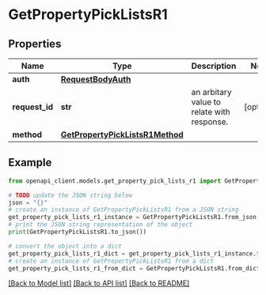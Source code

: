 # GetPropertyPickListsR1


## Properties

Name | Type | Description | Notes
------------ | ------------- | ------------- | -------------
**auth** | [**RequestBodyAuth**](RequestBodyAuth.md) |  | 
**request_id** | **str** | an arbitary value to relate with response. | [optional] 
**method** | [**GetPropertyPickListsR1Method**](GetPropertyPickListsR1Method.md) |  | 

## Example

```python
from openapi_client.models.get_property_pick_lists_r1 import GetPropertyPickListsR1

# TODO update the JSON string below
json = "{}"
# create an instance of GetPropertyPickListsR1 from a JSON string
get_property_pick_lists_r1_instance = GetPropertyPickListsR1.from_json(json)
# print the JSON string representation of the object
print(GetPropertyPickListsR1.to_json())

# convert the object into a dict
get_property_pick_lists_r1_dict = get_property_pick_lists_r1_instance.to_dict()
# create an instance of GetPropertyPickListsR1 from a dict
get_property_pick_lists_r1_from_dict = GetPropertyPickListsR1.from_dict(get_property_pick_lists_r1_dict)
```
[[Back to Model list]](../README.md#documentation-for-models) [[Back to API list]](../README.md#documentation-for-api-endpoints) [[Back to README]](../README.md)



